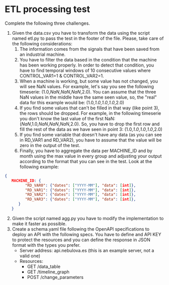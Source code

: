# ETL processing test

Complete the following three challenges.

1. Given the data.csv you have to transform the data using the script named etl.py to pass the test in the footer of the file. Please, take care of the following considerations: 
   1. The information comes from the signals that have been saved from an industrial machine.
   2. You have to filter the data based in the condition that the machine has been working properly. In order to detect that condition, you have to find temporal windows of 10 consecutive values where CONTROL_VAR1=1 & CONTROL_VAR2=1.
   3. When a machine is working, but some value has not changed, you will see NaN values. For example, let's say you see the following timeserie: (1.0,*NaN*,*NaN*,*NaN*,2.0). You can assume that the three NaN values in the middle have the same seen value, so, the "real" data for this example would be: (1.0,*1.0*,*1.0*,*1.0*,2.0) 
   4. If you find some values that can't be filled in that way (like point 3), the rows should be dropped. For example, in the following timeserie you don't know the last value of the first NaN: (*NaN*,1.0,*NaN*,*NaN*,*NaN*,2.0). So, you have to drop the first row and fill the rest of the data as we have seen in point 3: (1.0,*1.0*,*1.0*,*1.0*,2.0)
   5. If you find some variable that doesn't have any data (as you can see in RD_VAR1 and RD_VAR2), you have to assume that the value will be zero in the output of the test.
   6. Finally, you have to aggregate the data per MACHINE_ID and by month using the max value in every group and adjusting your output according to the format that you can see in the test. Look at the following example:

```json
{
   MACHINE_ID: {
         "RD_VAR0": {"dates": ["YYYY-MM"], "data": [int]},
         "RD_VAR1": {"dates": ["YYYY-MM"], "data": [int]},
         "RD_VAR2": {"dates": ["YYYY-MM"], "data": [int]},
         "RD_VAR3": {"dates": ["YYYY-MM"], "data": [int]},
      }
   }
```

2. Given the script named agg.py you have to modify the implementation to make it faster as possible.
3. Create a schema.yaml file following the OpenAPI specifications to deploy an API with the following specs. You have to define and API KEY to protect the resources and you can define the response in JSON format with the types you prefer.
   - Server address: api.nebulova.es (this is an example server, not a valid one)
   - Resources:
     - GET /data_table
     - GET /timeline_graph
     - POST /change_parameters

